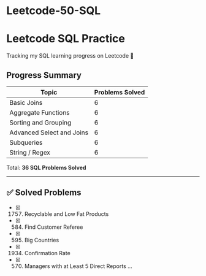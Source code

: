# Leetcode-50-SQL
# Leetcode SQL Practice

Tracking my SQL learning progress on Leetcode 🚀

## Progress Summary

| Topic                       | Problems Solved |
|----------------------------|-----------------|
| Basic Joins                | 6               |
| Aggregate Functions        | 6               |
| Sorting and Grouping       | 6               |
| Advanced Select and Joins  | 6               |
| Subqueries                 | 6               |
| String / Regex             | 6               |

Total: **36 SQL Problems Solved**

---

## ✅ Solved Problems

- [x] 1757. Recyclable and Low Fat Products
- [x] 584. Find Customer Referee
- [x] 595. Big Countries
- [x] 1934. Confirmation Rate
- [x] 570. Managers with at Least 5 Direct Reports
...
